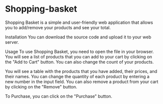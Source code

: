 # Shopping-basket

Shopping Basket is a simple and user-friendly web application that allows you to add/remove your products and see your total.

Installation
You can download the source code and upload it to your web server.

Usage
To use Shopping Basket, you need to open the file in your browser. You will see a list of products that you can add to your cart by clicking on the "Add to Cart" button. You can also change the count of your products.

You will see a table with the products that you have added, their prices, and their names. You can change the quantity of each product by entering a new number in the input field. You can also remove a product from your cart by clicking on the "Remove" button.

To Purchase, you can click on the "Purchase" button.
